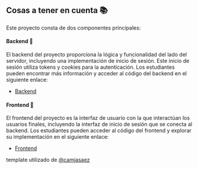 ## Cosas a tener en cuenta 📚

Este proyecto consta de dos componentes principales:

#### Backend 🚀

El backend del proyecto proporciona la lógica y funcionalidad del lado del servidor, incluyendo una implementación de inicio de sesión. Este inicio de sesión utiliza tokens y cookies para la autenticación. Los estudiantes pueden encontrar más información y acceder al código del backend en el siguiente enlace:

- [Backend](./backend/)

#### Frontend 🚀

El frontend del proyecto es la interfaz de usuario con la que interactúan los usuarios finales, incluyendo la interfaz de inicio de sesión que se conecta al backend. Los estudiantes pueden acceder al código del frontend y explorar su implementación en el siguiente enlace:

- [Frontend](./frontend)

template utilizado de [@camjasaez](https://github.com/camjasaez)
